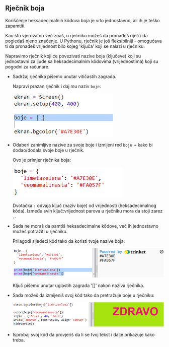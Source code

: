 ## Rječnik boja

Korišćenje heksadecimalnih kôdova boja je vrlo jednostavno, ali ih je teško zapamtiti.

Kao što vjerovatno već znaš, u rječniku možeš da pronađeš riječ i da pogledaš njeno značenje. U Pythonu, rječnik je još fleksibilniji - omogućava ti da pronađeš vrijednost bilo kojeg 'ključa' koji se nalazi u rječniku.

Napravimo rječnik koji će povezivati nazive boja (ključeve) koji su jednostavni za ljude sa heksadecimalnim kôdovima (vrijednostima) koji su pogodni za računare.

+ Sadržaj rječnika pišemo unutar vitičastih zagrada.
    
    Napravi prazan rječnik i daj mu naziv `boje`:
    
    ![screenshot](images/colourful-dict.png)

+ Odaberi zanimljive nazive za svoje boje i izmijeni red `boje =` kako bi dodao/dodala svoje boje u rječnik.
    
    Ovo je primjer rječnika boja:
    
    ![screenshot](images/colourful-colours.png)
    
    Dvotačka `:` odvaja ključ (naziv boje) od vrijednosti (heksadecimalnog kôda). Između svih ključ:vrijednost parova u rječniku mora da stoji zarez `,`.

+ Sada ne moraš da pamtiš heksadecimalne kôdove, već ih jednostavno možeš potražiti u rječniku.
    
    Prilagodi sljedeći kôd tako da koristi tvoje nazive boja:
    
    ![screenshot](images/colourful-entries.png)
    
    Ključ pišemo unutar uglastih zagrada '[]' nakon naziva rječnika.

+ Sada možeš da izmijeniš svoj kôd tako da pretražuje boje u rječniku:
    
    ![screenshot](images/colourful-use.png)

+ Isprobaj svoj kôd da provjeriš da li se tvoj tekst i dalje prikazuje kako treba.